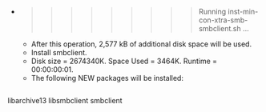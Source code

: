* >>>>>>>>> Running inst-min-con-xtra-smb-smbclient.sh ...
  * After this operation, 2,577 kB of additional disk space will be used.
  * Install smbclient.
  * Disk size = 2674340K. Space Used = 3464K. Runtime = 00:00:00:01.
  * The following NEW packages will be installed:
  ```bash
libarchive13 libsmbclient smbclient
  ```
